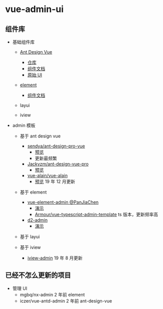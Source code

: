 # vue-admin-ui

## 组件库

- 基础组件库

  - [Ant Design Vue](https://www.antdv.com/)

    - [仓库](https://github.com/vueComponent/ant-design-vue)
    - [组件文档](https://www.antdv.com/docs/vue/introduce-cn/)
    - [原始 UI](https://ant.design/index-cn)

  - [element](https://element.eleme.cn/)

    - [组件文档](https://element.eleme.cn/#/zh-CN/component/installation)

  - layui
  - iview

- admin 模板

  - 基于 ant design vue

    - [sendya/ant-design-pro-vue](https://github.com/sendya/ant-design-pro-vue)
      - [预览](https://preview.pro.loacg.com/)
      - 更新最频繁
    - [Jackyzm/ant-design-vue-pro](https://github.com/Jackyzm/ant-design-vue-pro)
      - [预览](https://jackyzm.com/vue/)
    - [vue-alain/vue-alain](https://github.com/vue-alain/vue-alain)
      - [预览](https://vue-alain.github.io/) 19 年 12 月更新

  - 基于 element

    - [vue-element-admin @PanJiaChen](https://github.com/PanJiaChen/vue-element-admin)
      - [演示](https://panjiachen.github.io/vue-element-admin/#/dashboard)
      - [Armour/vue-typescript-admin-template](https://github.com/Armour/vue-typescript-admin-template/blob/master/README-zh.md) ts 版本，更新频率高
    - [d2-admin](https://github.com/d2-projects/d2-admin/blob/master/README.zh.md)
      - [演示](https://d2.pub/d2-admin/preview/#/index)

  - 基于 layui
  - 基于 iview
    - [iview-admin](https://github.com/iview/iview-admin) 19 年 8 月更新

## 已经不怎么更新的项目

- 管理 UI
  - mgbq/nx-admin 2 年前 element
  - iczer/vue-antd-admin 2 年前 ant-design-vue
